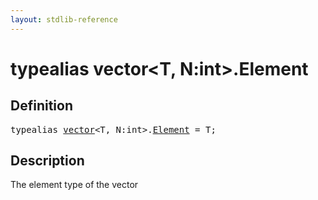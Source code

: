 ```yaml
---
layout: stdlib-reference
---
```


# typealias vector\<T, N:int\>\.Element

## Definition

<pre>
<span class='code_keyword'>typealias</span> <a href="/stdlib-reference/types/vector/index" class="code_type">vector</a>&lt;<span class="code_type">T</span>, N:<span class="code_keyword">int</span>&gt;.<a href="/stdlib-reference/types/vector/Element" class="code_type">Element</a> = <span class="code_type">T</span>;
</pre>

## Description

The element type of the vector

